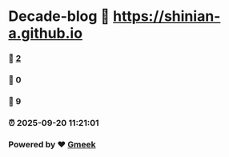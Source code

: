 # Decade-blog :link: https://shinian-a.github.io 
### :page_facing_up: [2](https://shinian-a.github.io/tag.html) 
### :speech_balloon: 0 
### :hibiscus: 9 
### :alarm_clock: 2025-09-20 11:21:01 
### Powered by :heart: [Gmeek](https://github.com/Meekdai/Gmeek)
